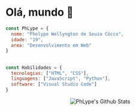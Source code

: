 <h1>Olá, mundo 👋</h1>

```js
const PhLype = {
  nome: "Phelype Wellyngton de Souza Côcco",
  idade: "19",
  area: "Desenvolvimento em Web"
}
```

## 

```js
const Habilidades = {
  tecnologias: ["HTML", "CSS"],
  linguagens: ["JavaScript", "Python"],
  software: ["Visual Studio Code"]
}
```
<div style="display: flex; align-items: center; justify-content: center;">
  <img src="https://github-readme-stats.vercel.app/api?username=PhLype&theme=tokyonight" alt="PhLype's Github Stats">
</div>
